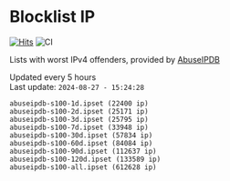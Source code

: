 # Blocklist IP

[![Hits](https://hits.seeyoufarm.com/api/count/incr/badge.svg?url=https%3A%2F%2Fgithub.com%2Fborestad%2Fblocklist-ip%2F&count_bg=%2379C83D&title_bg=%23555555&icon=&icon_color=%23E7E7E7&title=hits&edge_flat=false)](https://hits.seeyoufarm.com)  ![CI](https://img.shields.io/github/workflow/status/borestad/blocklist-ip/CI?style=flat-square)

Lists with worst IPv4 offenders, provided by [AbuseIPDB](https://www.abuseipdb.com/)

<!-- FOOTER-PLACEHOLDER -->
Updated every 5 hours<br>
Last update: `2024-08-27 - 15:24:28`
```
abuseipdb-s100-1d.ipset (22400 ip)
abuseipdb-s100-2d.ipset (25171 ip)
abuseipdb-s100-3d.ipset (25795 ip)
abuseipdb-s100-7d.ipset (33948 ip)
abuseipdb-s100-30d.ipset (57834 ip)
abuseipdb-s100-60d.ipset (84084 ip)
abuseipdb-s100-90d.ipset (112637 ip)
abuseipdb-s100-120d.ipset (133589 ip)
abuseipdb-s100-all.ipset (612628 ip)
```
